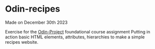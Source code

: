 # Odin-recipes
Made on December 30th 2023 

Exercise for the [Odin-Project]([url](https://www.theodinproject.com/lessons/foundations-recipes)https://www.theodinproject.com/lessons/foundations-recipes) foundational course assignment 
Putting in action basic HTML elements, attributes, hierarchies to make a simple recipes website.  
